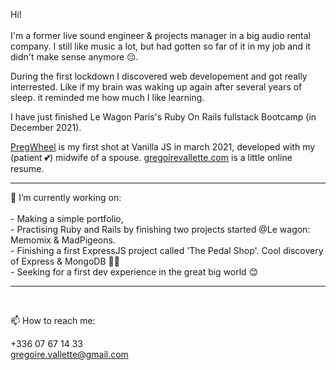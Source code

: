 
Hi!
<br>
<br>
I'm a former live sound engineer & projects manager in a big audio rental company. I still like music a lot, but had gotten so far of it in my job and it didn't make sense anymore 😔. 

During the first lockdown I discovered web developement and got really interrested. Like if my brain was waking up again after several years of sleep. it reminded me how much I like learning. 

I have just finished Le Wagon Paris's Ruby On Rails fullstack Bootcamp (in December 2021).

<a href='https://github.com/GregLaBelette/PregWheel'>PregWheel</a> is my first shot at Vanilla JS in march 2021, developed with my (patient 💕) midwife of a spouse.
<a href='https://gregoirevalette.com'>gregoirevallette.com</a> is a little online resume.

<hr>
🔭 I’m currently working on:
 <br>
 <br>
 - Making a simple portfolio, <br>
 - Practising Ruby and Rails by finishing two projects started @Le wagon: Memomix & MadPigeons. <br>
 - Finishing a first ExpressJS project called 'The Pedal Shop'. Cool discovery of Express & MongoDB 👍🏻 <br>
 - Seeking for a first dev experience in the great big world 😊 <br>

<hr>
<br>

📫 How to reach me:

+336 07 67 14 33
<br>
gregoire.vallette@gmail.com

